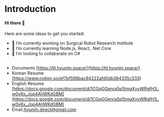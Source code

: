 
# Introduction

#### Hi there 👋

Here are some ideas to get you started:

* 🔭 I’m currently working on Surgical Robot Research Institute
* 🌱 I’m currently learning Node.js, React, .Net Core
* 👯 I’m looking to collaborate on C\#
##
* Documents [https://til.hyunjin.space/](https://til.hyunjin.space/)
* Korean Resume [https://www.notion.so/ef7bf598bac84222afd0db384335c533)
* English Resume [https://docs.google.com/document/d/1CGqGGenra5p5tmaXyyWRgfH3_w0v6x_Jop4AhWKdGBM](https://docs.google.com/document/d/1CGqGGenra5p5tmaXyyWRgfH3_w0v6x_Jop4AhWKdGBM)
* Email[ hyunjin.direct@gmail.com](email://hyunjin.direct@gmail.com)
